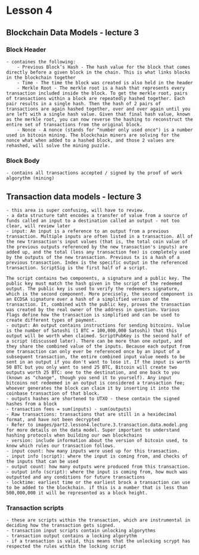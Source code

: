 # Lesson 4

## Blockchain Data Models - lecture 3

### Block Header
	- containes the following:
		- Previous Block’s Hash - The hash value for the block that comes directly before a given block in the chain. This is what links blocks in the blockchain together
		- Time - The time the block was created is also held in the header
		- Merkle Root - The merkle root is a hash that represents every transaction included inside the block. To get the merkle root, pairs of transactions within a block are repeatedly hashed together. Each pair results in a single hash. Then the hash of 2 pairs of transactions are again hashed together, over and over again until you are left with a single hash value. Given that final hash value, known as the merkle root, you can now reverse the hashing to reconstruct the entire set of transactions from the original block.
		- Nonce - A nonce (stands for “number only used once") is a number used in bitcoin mining. The blockchain miners are solving for the nonce what when added to a hashed block, and those 2 values are rehashed, will solve the mining puzzle.

### Block Body
	- contains all transactions accepted / signed by the proof of work algorythm (mining)

## Transaction data models - lecture 3
	- this area is super confusing, will have to review.
	- a data structure taht encodes a transfer of value from a source of funds called an input to a destination called an output - not too clear, will review later
	- input: An input is a reference to an output from a previous transaction. Multiple inputs are often listed in a transaction. All of the new transaction's input values (that is, the total coin value of the previous outputs referenced by the new transaction's inputs) are added up, and the total (less any transaction fee) is completely used by the outputs of the new transaction. Previous tx is a hash of a previous transaction. Index is the specific output in the referenced transaction. ScriptSig is the first half of a script.

	The script contains two components, a signature and a public key. The public key must match the hash given in the script of the redeemed output. The public key is used to verify the redeemers signature, which is the second component. More precisely, the second component is an ECDSA signature over a hash of a simplified version of the transaction. It, combined with the public key, proves the transaction was created by the real owner of the address in question. Various flags define how the transaction is simplified and can be used to create different types of payment.
	- output: An output contains instructions for sending bitcoins. Value is the number of Satoshi (1 BTC = 100,000,000 Satoshi) that this output will be worth when claimed. ScriptPubKey is the second half of a script (discussed later). There can be more than one output, and they share the combined value of the inputs. Because each output from one transaction can only ever be referenced once by an input of a subsequent transaction, the entire combined input value needs to be sent in an output if you don't want to lose it. If the input is worth 50 BTC but you only want to send 25 BTC, Bitcoin will create two outputs worth 25 BTC: one to the destination, and one back to you (known as "change", though you send it to yourself). Any input bitcoins not redeemed in an output is considered a transaction fee; whoever generates the block can claim it by inserting it into the coinbase transaction of that block.
	- outputs hashes are shortened to UTXO - these contain the signed hashes from a block 
	- transaction fees = sum(inputs) - sum(outputs)
	- Raw transactions: transactions that are still in a hexidecimal format, and have not been decrypted
	- Refer to images/part2.lesson4.lecture.3.transaction.data.model.png for more details on the data model. Super important to understand hashing protocols when building our own blockchains
	- version: include information about the version of bitcoin used, to know which rules our transaction follows.
	- input count: how many inputs were used up for this transaction.
	- input info (script): where the input is coming from, and checks of the inputs that can be used
	- output count: how many outputs were produced from this transaction.
	- output info (script): where the input is coming from, how much was outputted and any conditions for future transactions
	- locktime: earliest time or the earliest brock a transaction can use to be added to the blockchain. if this is a number that is less than 500,000,000 it will be represented as a block height.

### Transaction scripts

	- these are scripts within the transaction, which are instrumental in deciding how the transaction gets signed.
	- transaction input scripts contain unlocking algorythms 
	- transaction output contains a locking algorythm
	- if a transaction is valid, this means that the unlocking scrypt has respected the rules within the locking script